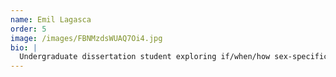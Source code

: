 ```yaml
---
name: Emil Lagasca
order: 5
image: /images/FBNMzdsWUAQ7Oi4.jpg
bio: |
  Undergraduate dissertation student exploring if/when/how sex-specific dominance reversal maintains sexually antagonistic genetic variation using population genetic simulations of biophysically explicit gene regulatory networks.
---
```

